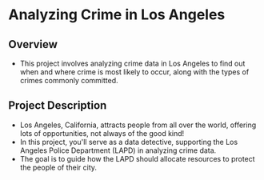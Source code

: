 # Analyzing Crime in Los Angeles

## Overview

- This project involves analyzing crime data in Los Angeles to find out when and where crime is most likely to occur, along with the types of crimes commonly committed.

## Project Description

- Los Angeles, California, attracts people from all over the world, offering lots of opportunities, not always of the good kind!
- In this project, you'll serve as a data detective, supporting the Los Angeles Police Department (LAPD) in analyzing crime data.
- The goal is to guide how the LAPD should allocate resources to protect the people of their city.
